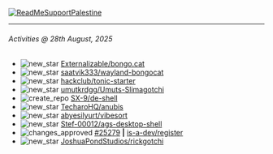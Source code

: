 [![ReadMeSupportPalestine](https://github.com/Safouene1/support-palestine-banner/blob/master/banner-support.svg)](https://github.com/Safouene1/support-palestine-banner)

---

<!--RECENT_ACTIVITY:last_update-->
###### Activities @ 28th August, 2025
<!--RECENT_ACTIVITY:last_update_end-->

<!--RECENT_ACTIVITY:start-->
- ![new_star](https://cdn.jsdelivr.net/gh/Readme-Workflows/Readme-Icons@main/icons/octicons/StarredRepositoryYellow.svg) [Externalizable/bongo.cat](https://github.com/Externalizable/bongo.cat)<br>
- ![new_star](https://cdn.jsdelivr.net/gh/Readme-Workflows/Readme-Icons@main/icons/octicons/StarredRepositoryYellow.svg) [saatvik333/wayland-bongocat](https://github.com/saatvik333/wayland-bongocat)<br>
- ![new_star](https://cdn.jsdelivr.net/gh/Readme-Workflows/Readme-Icons@main/icons/octicons/StarredRepositoryYellow.svg) [hackclub/tonic-starter](https://github.com/hackclub/tonic-starter)<br>
- ![new_star](https://cdn.jsdelivr.net/gh/Readme-Workflows/Readme-Icons@main/icons/octicons/StarredRepositoryYellow.svg) [umutkrdgg/Umuts-Slimagotchi](https://github.com/umutkrdgg/Umuts-Slimagotchi)<br>
- ![create_repo](https://cdn.jsdelivr.net/gh/Readme-Workflows/Readme-Icons@main/icons/octicons/Repository.svg) [SX-9/de-shell](https://github.com/SX-9/de-shell)<br>
- ![new_star](https://cdn.jsdelivr.net/gh/Readme-Workflows/Readme-Icons@main/icons/octicons/StarredRepositoryYellow.svg) [TecharoHQ/anubis](https://github.com/TecharoHQ/anubis)<br>
- ![new_star](https://cdn.jsdelivr.net/gh/Readme-Workflows/Readme-Icons@main/icons/octicons/StarredRepositoryYellow.svg) [abyesilyurt/vibesort](https://github.com/abyesilyurt/vibesort)<br>
- ![new_star](https://cdn.jsdelivr.net/gh/Readme-Workflows/Readme-Icons@main/icons/octicons/StarredRepositoryYellow.svg) [Stef-00012/ags-desktop-shell](https://github.com/Stef-00012/ags-desktop-shell)<br>
- ![changes_approved](https://cdn.jsdelivr.net/gh/Readme-Workflows/Readme-Icons@main/icons/octicons/ApprovedChanges.svg) [#25279](https://github.com/is-a-dev/register/pull/25279#pullrequestreview-3123483578) **|** [is-a-dev/register](https://github.com/is-a-dev/register)<br>
- ![new_star](https://cdn.jsdelivr.net/gh/Readme-Workflows/Readme-Icons@main/icons/octicons/StarredRepositoryYellow.svg) [JoshuaPondStudios/rickgotchi](https://github.com/JoshuaPondStudios/rickgotchi)<br>
<!--RECENT_ACTIVITY:end-->
